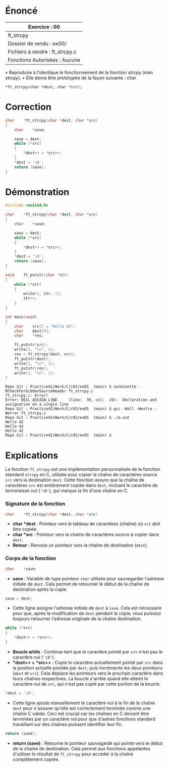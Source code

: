 # Énoncé

| Exercice : 00                   |
| ------------------------------- |
| ft_strcpy                       |
| Dossier de rendu : ex00/        |
| Fichiers à rendre : ft_strcpy.c |
| Fonctions Autorisées : Aucune   |
• Reproduire à l’identique le fonctionnement de la fonction strcpy (man strcpy).
• Elle devra être prototypée de la façon suivante :
char
```
*ft_strcpy(char *dest, char *src);
```
# Correction

```C
char	*ft_strcpy(char *dest, char *src)
{
	char	*save;

	save = dest;
	while (*src)
	{
		*dest++ = *src++;
	}
	*dest = '\0';
	return (save);
}

```
# Démonstration

```C
#include <unistd.h>

char	*ft_strcpy(char *dest, char *src)
{
	char	*save;

	save = dest;
	while (*src)
	{
		*dest++ = *src++;
	}
	*dest = '\0';
	return (save);
}

void	ft_putstr(char *str)
{
	while (*str)
	{
		write(1, str, 1);
		str++;
	}
}

int	main(void)
{
	char	src[] = "Hello 42";
	char	dest[9];
	char	*res;

	ft_putstr(src);
	write(1, "\n", 1);
	res = ft_strcpy(dest, src);
	ft_putstr(dest);
	write(1, "\n", 1);
	ft_putstr(res);
	write(1, "\n", 1);
}
```

```
Repo Git : Practice42/Work/C/c02/ex01  (main) $ norminette -RCheckForbiddenSourceHeader ft_strcpy.c 
ft_strcpy.c: Error!
Error: DECL_ASSIGN_LINE     (line:  39, col:  19):	Declaration and assignation on a single line
Repo Git : Practice42/Work/C/c02/ex01  (main) $ gcc -Wall -Wextra -Werror ft_strcpy.c 
Repo Git : Practice42/Work/C/c02/ex01  (main) $ ./a.out 
Hello 42
Hello 42
Hello 42
Repo Git : Practice42/Work/C/c02/ex01  (main) $ 
```
# Explications
La fonction `ft_strcpy` est une implémentation personnalisée de la fonction standard `strcpy` en C, utilisée pour copier la chaîne de caractères source `src` vers la destination `dest`. Cette fonction assure que la chaîne de caractères `src` est entièrement copiée dans `dest`, incluant le caractère de terminaison nul (`'\0'`), qui marque la fin d'une chaîne en C. 
### Signature de la fonction
```c
char	*ft_strcpy(char *dest, char *src)
```
- **char \*dest** : Pointeur vers le tableau de caractères (chaîne) où `src` doit être copiée.
- **char \*src** : Pointeur vers la chaîne de caractères source à copier dans `dest`.
- **Retour** : Renvoie un pointeur vers la chaîne de destination (`dest`).

### Corps de la fonction
```c
char	*save;
```
- **save** : Variable de type pointeur `char` utilisée pour sauvegarder l'adresse initiale de `dest`. Cela permet de retourner le début de la chaîne de destination après la copie.

```c
save = dest;
```
- Cette ligne assigne l'adresse initiale de `dest` à `save`. Cela est nécessaire pour que, après la modification de `dest` pendant la copie, vous puissiez toujours retourner l'adresse originale de la chaîne destination.

```c
while (*src)
{
	*dest++ = *src++;
}
```
- **Boucle while** : Continue tant que le caractère pointé par `src` n'est pas le caractère nul (`'\0'`).
- **\*dest++ = \*src++** : Copie le caractère actuellement pointé par `src` dans la position actuelle pointée par `dest`, puis incrémente les deux pointeurs (`dest` et `src`). Cela déplace les pointeurs vers le prochain caractère dans leurs chaînes respectives. La boucle s'arrête quand elle atteint le caractère nul de `src`, qui n'est pas copié par cette portion de la boucle.

```c
*dest = '\0';
```
- Cette ligne ajoute manuellement le caractère nul à la fin de la chaîne `dest` pour s'assurer qu'elle est correctement terminée comme une chaîne C valide. Ceci est crucial car les chaînes en C doivent être terminées par un caractère nul pour que d'autres fonctions standard travaillant sur des chaînes puissent identifier leur fin.

```c
return (save);
```
- **return (save)** : Retourne le pointeur sauvegardé qui pointe vers le début de la chaîne de destination. Cela permet aux fonctions appelantes d'utiliser le résultat de `ft_strcpy` pour accéder à la chaîne complètement copiée.